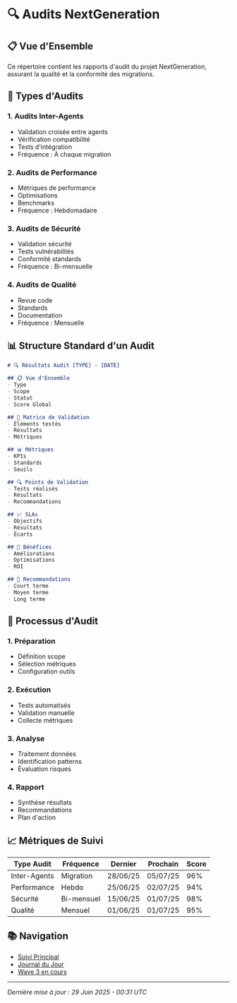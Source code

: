 # 🔍 Audits NextGeneration

## 📋 Vue d'Ensemble
Ce répertoire contient les rapports d'audit du projet NextGeneration, assurant la qualité et la conformité des migrations.

## 📅 Types d'Audits

### 1. Audits Inter-Agents
- Validation croisée entre agents
- Vérification compatibilité
- Tests d'intégration
- Fréquence : À chaque migration

### 2. Audits de Performance
- Métriques de performance
- Optimisations
- Benchmarks
- Fréquence : Hebdomadaire

### 3. Audits de Sécurité
- Validation sécurité
- Tests vulnérabilités
- Conformité standards
- Fréquence : Bi-mensuelle

### 4. Audits de Qualité
- Revue code
- Standards
- Documentation
- Fréquence : Mensuelle

## 📊 Structure Standard d'un Audit

```markdown
# 🔍 Résultats Audit [TYPE] - [DATE]

## 📋 Vue d'Ensemble
- Type
- Scope
- Statut
- Score Global

## 🎯 Matrice de Validation
- Éléments testés
- Résultats
- Métriques

## 📊 Métriques
- KPIs
- Standards
- Seuils

## 🔍 Points de Validation
- Tests réalisés
- Résultats
- Recommandations

## 📈 SLAs
- Objectifs
- Résultats
- Écarts

## 🚀 Bénéfices
- Améliorations
- Optimisations
- ROI

## 📝 Recommandations
- Court terme
- Moyen terme
- Long terme
```

## 🔄 Processus d'Audit

### 1. Préparation
- Définition scope
- Sélection métriques
- Configuration outils

### 2. Exécution
- Tests automatisés
- Validation manuelle
- Collecte métriques

### 3. Analyse
- Traitement données
- Identification patterns
- Évaluation risques

### 4. Rapport
- Synthèse résultats
- Recommandations
- Plan d'action

## 📈 Métriques de Suivi

| Type Audit | Fréquence | Dernier | Prochain | Score |
|------------|-----------|---------|-----------|--------|
| Inter-Agents | Migration | 28/06/25 | 05/07/25 | 96% |
| Performance | Hebdo | 25/06/25 | 02/07/25 | 94% |
| Sécurité | Bi-mensuel | 15/06/25 | 01/07/25 | 98% |
| Qualité | Mensuel | 01/06/25 | 01/07/25 | 95% |

## 📚 Navigation
- [Suivi Principal](../SUIVI_PRINCIPAL.md)
- [Journal du Jour](../journal/2025-06-29_journal_developpement.md)
- [Wave 3 en cours](../waves/wave3/README.md)

---

*Dernière mise à jour : 29 Juin 2025 - 00:31 UTC* 
